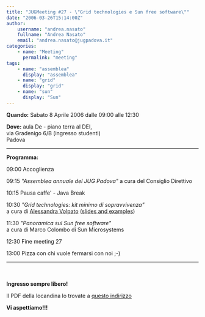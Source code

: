 ```yaml
---
title: "JUGMeeting #27 - \"Grid technologies e Sun free software\""
date: "2006-03-26T15:14:00Z"
author:
    username: "andrea.nasato"
    fullname: "Andrea Nasato"
    email: "andrea.nasato@jugpadova.it"
categories:
    - name: "Meeting"
      permalink: "meeting"
tags:
    - name: "assemblea"
      display: "assemblea"
    - name: "grid"
      display: "grid"
    - name: "sun"
      display: "Sun"
---
```


**Quando:** Sabato 8 Aprile 2006 dalle 09:00 alle 12:30

**Dove:** aula De - piano terra al DEI,\
via Gradenigo 6/B (ingresso studenti)\
Padova

  ---------------- ------------------------------------------------------------------------------------------------------------------------------------------------
  **Programma:**   

  09:00            Accoglienza

  09:15            *"Assemblea annuale del JUG Padova"* a cura del Consiglio Direttivo

  10:15            Pausa caffe' - Java Break

  10:30            *"Grid technologies: kit minimo di sopravvivenza"*\
                   a cura di <a href="http://www.jugpadova.it/pages/people">Alessandra Volpato</a> (<a href="/files/VolpatoGridTech.zip">slides and examples</a>)

  11:30            *"Panoramica sul Sun free software"*\
                   a cura di Marco Colombo di Sun Microsystems

  12:30            Fine meeting 27

  13:00            Pizza con chi vuole fermarsi con noi ;-)
  ---------------- ------------------------------------------------------------------------------------------------------------------------------------------------

<br />\
**Ingresso sempre libero!**

Il PDF della locandina lo trovate a [questo
indirizzo](http://www.dei.unipd.it/~ieeesb/JUG_Vol/JUGmeeting27.pdf)

**Vi aspettiamo!!!**
